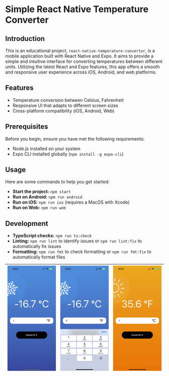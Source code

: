 # Simple React Native Temperature Converter

## Introduction

This is an educational project, `react-native-temperature-convertor`, is a mobile application built with React Native and Expo. It aims to provide a simple and intuitive interface for converting temperatures between different units. Utilizing the latest React and Expo features, this app offers a smooth and responsive user experience across iOS, Android, and web platforms.

## Features

- Temperature conversion between Celsius, Fahrenheit
- Responsive UI that adapts to different screen sizes
- Cross-platform compatibility (iOS, Android, Web)

## Prerequisites

Before you begin, ensure you have met the following requirements:
- Node.js installed on your system
- Expo CLI installed globally (`npm install -g expo-cli`)

## Usage

Here are some commands to help you get started:

- **Start the project:** `npm start`
- **Run on Android:** `npm run android`
- **Run on iOS:** `npm run ios` (requires a MacOS with Xcode)
- **Run on Web:** `npm run web`

## Development

- **TypeScript checks:** `npm run ts:check`
- **Linting:** `npm run lint` to identify issues or `npm run lint:fix` to automatically fix issues
- **Formatting:** `npm run fmt` to check formatting or `npm run fmt:fix` to automatically format files

|![screenshot_1.jpeg](screenshots%2Fscreenshot_1.jpeg)|![screenshot_1.jpeg](screenshots%2Fscreenshot_2.jpeg)|![screenshot_1.jpeg](screenshots%2Fscreenshot_3.jpeg)|
|---|---|-|



